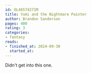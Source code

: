 ```yaml
---
id: OL46574271M
title: Yumi and the Nightmare Painter
author: Brandon Sanderson
pages: 400
rating: 3
categories:
- fantasy
reads:
- finished_at: 2024-09-30
  started_at:
---
```


Didn't get into this one.
